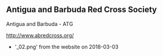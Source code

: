 ## Antigua and Barbuda Red Cross Society 
Antigua and Barbuda - ATG

http://www.abredcross.org/

- '\_02.png' from the website on 2018-03-03